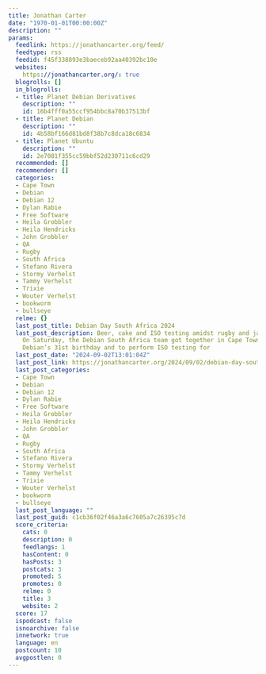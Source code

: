 ```yaml
---
title: Jonathan Carter
date: "1970-01-01T00:00:00Z"
description: ""
params:
  feedlink: https://jonathancarter.org/feed/
  feedtype: rss
  feedid: f45f338893e3baeceb92aa40392bc10e
  websites:
    https://jonathancarter.org/: true
  blogrolls: []
  in_blogrolls:
  - title: Planet Debian Derivatives
    description: ""
    id: 16b4fff0a55ccf954bbc8a70b37513bf
  - title: Planet Debian
    description: ""
    id: 4b58bf166d81bd8f38b7c8dca18c6834
  - title: Planet Ubuntu
    description: ""
    id: 2e7081f355cc59bbf52d230711c6cd29
  recommended: []
  recommender: []
  categories:
  - Cape Town
  - Debian
  - Debian 12
  - Dylan Rabie
  - Free Software
  - Heila Grobbler
  - Heila Hendricks
  - John Grobbler
  - QA
  - Rugby
  - South Africa
  - Stefano Rivera
  - Stormy Verhelst
  - Tammy Verhelst
  - Trixie
  - Wouter Verhelst
  - bookworm
  - bullseye
  relme: {}
  last_post_title: Debian Day South Africa 2024
  last_post_description: Beer, cake and ISO testing amidst rugby and jazz band chaos
    On Saturday, the Debian South Africa team got together in Cape Town to celebrate
    Debian’s 31st birthday and to perform ISO testing for
  last_post_date: "2024-09-02T13:01:04Z"
  last_post_link: https://jonathancarter.org/2024/09/02/debian-day-south-africa-2024/
  last_post_categories:
  - Cape Town
  - Debian
  - Debian 12
  - Dylan Rabie
  - Free Software
  - Heila Grobbler
  - Heila Hendricks
  - John Grobbler
  - QA
  - Rugby
  - South Africa
  - Stefano Rivera
  - Stormy Verhelst
  - Tammy Verhelst
  - Trixie
  - Wouter Verhelst
  - bookworm
  - bullseye
  last_post_language: ""
  last_post_guid: c1cb36f02f46a3a6c7605a7c26395c7d
  score_criteria:
    cats: 0
    description: 0
    feedlangs: 1
    hasContent: 0
    hasPosts: 3
    postcats: 3
    promoted: 5
    promotes: 0
    relme: 0
    title: 3
    website: 2
  score: 17
  ispodcast: false
  isnoarchive: false
  innetwork: true
  language: en
  postcount: 10
  avgpostlen: 0
---
```

